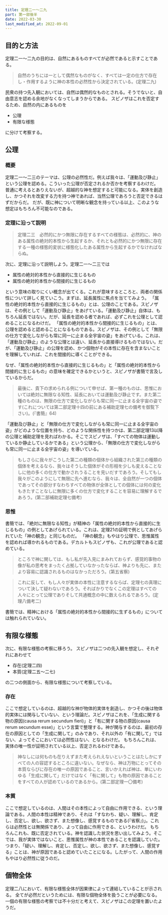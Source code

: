 ```yaml
---
title: 定理二一～二九
part: 第一部後半
date: 2022-03-30
last_modified_at: 2022-09-01
---
```

## 目的と方法

定理二一～二九の目的は、自然にあるものすべてが必然であると示すことである。

>自然のうちには一として偶然なものがなく、すべては一定の仕方で存在し・作用するように神の本性の必然性から決定されている。(定理二九)

民衆の持つ先入観においては、自然は偶然的なものとされる。そうでないと、自由意志を認める余地がなくなってしまうからである。
スピノザはこれを否定するため、自然の内にあるものを

- 公理
- 有限な様態

に分けて考察する。

## 公理

### 概要

定理二一～二三のテーマは、公理の必然性だ。例えば我々は、「運動及び静止」という公理を認める。こういった公理が否定されるか否かを考察するわけだ。
普通に考えるとありえないが、超越的な神を想定すると可能になる。実体を創造し、かつそれを改変する力を持つ神であれば、当然公理であろうと否定できるはずだからだ。
だが、既に神について明晰な観念を持っている以上、このような想定はもちろん不可能なのである。

### 定理に沿って説明

>定理二三　必然的にかつ無限に存在するすべての様態は、必然的に、神のある属性の絶対的本性から生起するか、それとも必然的にかつ無限に存在する一種の様態的変状に様態化したある属性から生起するかでなければならぬ。

次に、定理に沿って説明しよう。定理二一～二三では

- 属性の絶対的本性から直接的に生じるもの
- 属性の絶対的本性から間接的に生じるもの

という意味の取りにくい概念が出てくる。これが意味するところと、両者の関係性について詳しく見ていこう。まずは、延長属性に焦点を当ててみよう。
「属性の絶対的本性から直接的に生じるもの」とは、公理のことである。スピノザは、その例として「運動及び静止」をあげている。「運動及び静止」自体は、もちろん延長ではない。だが、延長を認める者であれば、必ずこれを公理として認めることになるわけだ。
「属性の絶対的本性から間接的に生じるもの」とは、公理を認めると認めることになるものである。スピノザは、その例として「無限の仕方で変化しながらも常に同一に止まる全宇宙の姿」をあげている。これは、「運動及び静止」のような公理とは違い、延長から直接導けるものではない。だが、「運動及び静止」の公理を認め、かつ個物がその本性に存在を含まないことを理解していれば、これを間接的に導くことができる。

なぜ、「属性の絶対的本性から直接的に生じるもの」と「属性の絶対的本性から間接的に生じるもの」の意味を確定できるかというと、スピノザが書簡で言及しているからだ。

>最後に、貴下の求められる例について申せば、第一種のものは、思惟においては絶対に無限なる知性、延長においては運動及び静止です。また第二種のものは、無限の仕方で変化しながらも常に同一に止まる全宇宙の姿です(これについては第二部定理十四の前にある補助定理七の備考を御覧下さい)。(『書簡』64)

「運動及び静止」と「無限の仕方で変化しながらも常に同一に止まる全宇宙の姿」がどのような位置を持ち、どのような関係性を持つかは、第二部定理13以降の公理と補助定理を見ればわかる。そこでスピノザは、「すべての物体は運動しているか静止しているかである」という公理から、「無限の仕方で変化しながらも常に同一に止まる全宇宙の姿」を導いている。

>もしさらに我々がこうした第二の種類の個体から組織された第三の種類の個体を考えるなら、我々はそうした個体がその形相を少しも変えることなしに他の多くの仕方で動かされうることを見いだすであろう。そしてもし我々がこのようにして無限に先へ進むなら、我々は、全自然が一つの個体であってその部分すなわちすべての物体が全体としての個体には何の変化もきたすことなしに無限に多くの仕方で変化することを容易に理解するであろう。(第二部補助定理七備考)

### 思惟

書簡では、「絶対に無限なる知性」が精神の「属性の絶対的本性から直接的に生じるもの」の例としてあげられている。これは、定理21の証明で例としてあげられていた「神の観念」と同じものだ。
「神の観念」もやはり公理で、思惟属性を認めれば導かれるものである。デカルトもスピノザも、これが公理であると認めている。

>ところで神に関しては、もし私が先入見にまみれておらず、感覚的事物の像が私の思考をまったく占拠していなかったならば、神よりも先に、またより容易に認識されるものはなかっただろう。(第五省察)

>これに反して、もし人々が実体の本性に注意するならば、定理七の真理について決して疑わないであろう。そればかりでなくこの定理はすべての人々にとって公理でありそして共通概念の中に数えられるであろう。(定理八備考二)

書簡では、精神における「属性の絶対的本性から間接的に生ずるもの」については触れられていない。

## 有限な様態

次に、有限な様態の考察に移ろう。
スピノザは二つの先入観を想定し、それぞれにあわせて

- 存在(定理二四)
- 本質(定理二五～二七)

の二つの側面から、有限な様態について考察している。

### 存在

ここで想定しているのは、超越的な神が物体的実体を創造し、かつその後は物体的実体には関与していない、という理論だ。スピノザはこれを、「生成に関する物の原因(causa rerum secundum fieri)」と「有に関する物の原因(causa rerum secundum esse)」という言葉で整理する。神が関与するのは、最初の存在の原因としての「生成に関して」のみであり、それ以外の「有に関して」ではない、よってそこにおいては必然性はない、となるわけだ。
もちろんこれは、実体の唯一性が証明されている以上、否定されるわけである。

>神なしには何ものも在りえずまた考えられえないということはたしかにすべての人の容認するところに違いない。なぜなら、神は万物にとってその本質ならびに存在の唯一の原因であること、言いかえれば神は、単にいわゆる「生成に関して」だけではなく「有に関して」も物の原因であることをすべての人が認めているのであるから。(第二部定理一〇備考)

### 本質

ここで想定しているのは、人間はその本性によって自由に作用できる、という理論である。人間の本性は精神であり、それは「すなわち、疑い、理解し、肯定し、否定し、欲し、欲さず、また想像し、感覚するものである(『省察』)」。これらは必然性とは無関係であり、よって自由に作用できる、というわけだ。
もちろんこれも、既に否定されている。神を認識した状況を思い出してみよう。そこでは、我が実体ではないこと、思惟属性が神の本性であることを認識していた。つまり、「疑い、理解し、肯定し、否定し、欲し、欲さず、また想像し、感覚する」ことは、神が原因であると認めていたことになる。したがって、人間の作用もやはり必然性に従うのだ。

## 個物全体

定理二八において、有限な様態全体が因果律によって連結していることが示される。
全てが必然だというためには、有限な個物全体を扱うことが必要になる。一個の有限な様態の考察では不十分だと考えて、スピノザはこの定理を置いたようだ。
